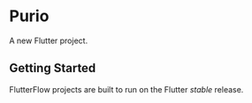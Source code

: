 # Purio

A new Flutter project.

## Getting Started

FlutterFlow projects are built to run on the Flutter _stable_ release.
